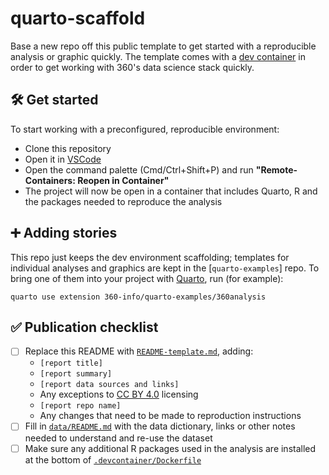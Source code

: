 # quarto-scaffold

Base a new repo off this public template to get started with a reproducible analysis or graphic quickly. The template comes with a [dev container](https://code.visualstudio.com/docs/remote/containers) in order to get working with 360's data science stack quickly.

## 🛠 Get started

To start working with a preconfigured, reproducible environment:

- Clone this repository
- Open it in [VSCode](https://code.visualstudio.com)
- Open the command palette (Cmd/Ctrl+Shift+P) and run **"Remote-Containers: Reopen in Container"**
- The project will now be open in a container that includes Quarto, R and the packages needed to reproduce the analysis

## ➕ Adding stories

This repo just keeps the dev environment scaffolding; templates for individual analyses and graphics are kept in the [`quarto-examples`] repo. To bring one of them into your project with [Quarto](https://quarto.org), run (for example):

```shell
quarto use extension 360-info/quarto-examples/360analysis
```

## ✅ Publication checklist

- [ ] Replace this README with [`README-template.md`](README-template.md), adding:
  * `[report title]`
  * `[report summary]`
  * `[report data sources and links]`
  * Any exceptions to [CC BY 4.0](https://creativecommons.org/licenses/by/4.0) licensing
  * `[report repo name]`
  * Any changes that need to be made to reproduction instructions
- [ ] Fill in [`data/README.md`](data/README.md) with the data dictionary, links or other notes needed to understand and re-use the dataset
- [ ] Make sure any additional R packages used in the analysis are installed at the bottom of [`.devcontainer/Dockerfile`](.devcontainer/Dockerfile)
